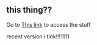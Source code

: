 ## this thing?? ##

Go to [This link](https://imbasicallyalex.github.io/magicman/) to access the stuff 

recent version i tink!!!1111

